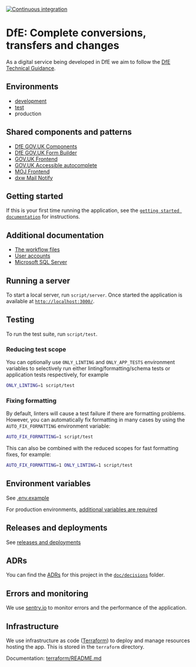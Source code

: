 [![Continuous integration](https://github.com/DFE-Digital/dfe-complete-conversions-transfers-and-changes/actions/workflows/continuous-integration-rails.yml/badge.svg)](https://github.com/DFE-Digital/dfe-complete-conversions-transfers-and-changes/actions/workflows/continuous-integration-rails.yml)

# DfE: Complete conversions, transfers and changes

As a digital service being developed in DfE we aim to follow the
[DfE Technical Guidance](https://technical-guidance.education.gov.uk/).

## Environments

- [development](https://s184d01-comp-complete-app.salmonsky-fe4d6376.westeurope.azurecontainerapps.io/)
- [test](https://s184t01-comp-complete-app.ashycoast-5a62f687.westeurope.azurecontainerapps.io)
- production

## Shared components and patterns

- [DfE GOV.UK Components](https://govuk-components.netlify.app/)
- [DfE GOV.UK Form Builder](https://govuk-form-builder.netlify.app/)
- [GOV.UK Frontend](https://github.com/alphagov/govuk-frontend)
- [GOV.UK Accessible autocomplete](https://github.com/alphagov/accessible-autocomplete)
- [MOJ Frontend](https://github.com/ministryofjustice/moj-frontend)
- [dxw Mail Notify](https://github.com/dxw/mail-notify)

## Getting started

If this is your first time running the application, see the
[`getting started documentation`](/doc/getting-started.md) for instructions.

## Additional documentation

- [The workflow files](/doc/workflow-files.md)
- [User accounts](/doc/user-accounts.md)
- [Microsoft SQL Server](/doc/microsoft-sql-server.md)

## Running a server

To start a local server, run `script/server`. Once started the application is
available at [`http://localhost:3000/`](http://localhost:3000/).

## Testing

To run the test suite, run `script/test`.

### Reducing test scope

You can optionally use `ONLY_LINTING` and `ONLY_APP_TESTS` environment variables
to selectively run either linting/formatting/schema tests or application tests
respectively, for example

```bash
ONLY_LINTING=1 script/test
```

### Fixing formatting

By default, linters will cause a test failure if there are formatting problems.
However, you can automatically fix formatting in many cases by using the
`AUTO_FIX_FORMATTING` environment variable:

```bash
AUTO_FIX_FORMATTING=1 script/test
```

This can also be combined with the reduced scopes for fast formatting fixes, for
example:

```bash
AUTO_FIX_FORMATTING=1 ONLY_LINTING=1 script/test
```

## Environment variables

See [.env.example](./.env.example)

For production environments,
[additional variables are required](./doc/environment-variables.md)

## Releases and deployments

See [releases and deployments](./doc/releases-and-deploys.md)

## ADRs

You can find the [ADRs](https://adr.github.io/) for this project in the
[`doc/decisions`](/doc/decisions) folder.

## Errors and monitoring

We use
[sentry.io](https://sentry.io/organizations/sdd-n7/projects/complete-conversions-transfers-and-changes/?project=6684508)
to monitor errors and the performance of the application.

## Infrastructure

We use infrastructure as code ([Terraform](https://www.terraform.io/)) to deploy
and manage resources hosting the app. This is stored in the `terraform`
directory.

Documentation: [terraform/README.md](/terraform/README.md)
